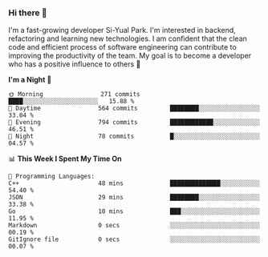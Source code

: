 ### Hi there 👋


I'm a fast-growing developer Si-Yual Park. I'm interested in backend, refactoring and learning new technologies. I am confident that the clean code and efficient process of software engineering can contribute to improving the productivity of the team. My goal is to become a developer who has a positive influence to others 🔭

<!--START_SECTION:waka-->
**I'm a Night 🦉** 

```text
🌞 Morning                271 commits         ████░░░░░░░░░░░░░░░░░░░░░   15.88 % 
🌆 Daytime                564 commits         ████████░░░░░░░░░░░░░░░░░   33.04 % 
🌃 Evening                794 commits         ████████████░░░░░░░░░░░░░   46.51 % 
🌙 Night                  78 commits          █░░░░░░░░░░░░░░░░░░░░░░░░   04.57 % 
```


📊 **This Week I Spent My Time On** 

```text
💬 Programming Languages: 
C++                      48 mins             ██████████████░░░░░░░░░░░   54.40 % 
JSON                     29 mins             ████████░░░░░░░░░░░░░░░░░   33.38 % 
Go                       10 mins             ███░░░░░░░░░░░░░░░░░░░░░░   11.95 % 
Markdown                 0 secs              ░░░░░░░░░░░░░░░░░░░░░░░░░   00.19 % 
GitIgnore file           0 secs              ░░░░░░░░░░░░░░░░░░░░░░░░░   00.07 % 
```


<!--END_SECTION:waka-->
